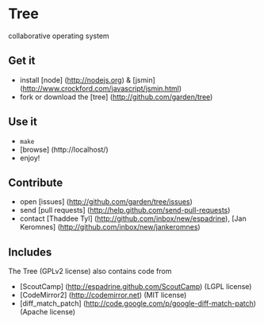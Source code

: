 # Tree
collaborative operating system

## Get it
- install [node] (http://nodejs.org) & [jsmin] (http://www.crockford.com/javascript/jsmin.html)
- fork or download the [tree] (http://github.com/garden/tree)

## Use it
- `make`
- [browse] (http://localhost/)
- enjoy!

## Contribute
- open [issues] (http://github.com/garden/tree/issues)
- send [pull requests] (http://help.github.com/send-pull-requests)
- contact [Thaddee Tyl] (http://github.com/inbox/new/espadrine), [Jan Keromnes] (http://github.com/inbox/new/jankeromnes)

## Includes
The Tree (GPLv2 license) also contains code from

- [ScoutCamp] (http://espadrine.github.com/ScoutCamp) (LGPL license)
- [CodeMirror2] (http://codemirror.net) (MIT license)
- [diff_match_patch] (http://code.google.com/p/google-diff-match-patch) (Apache license)


